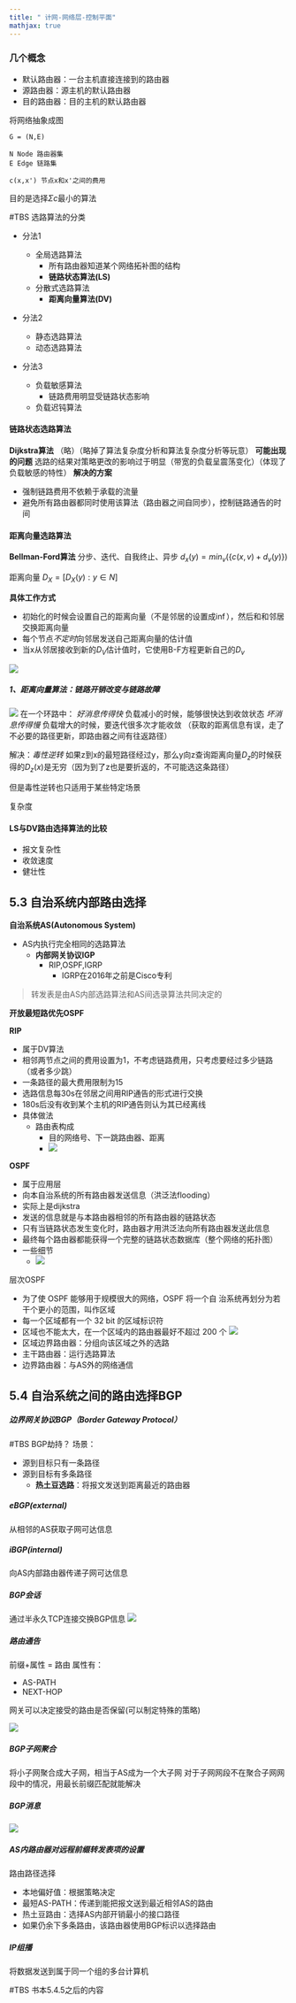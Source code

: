 ```yaml
---
title: " 计网-网络层-控制平面"
mathjax: true
---
```



### 几个概念
- 默认路由器：一台主机直接连接到的路由器
- 源路由器：源主机的默认路由器
- 目的路由器：目的主机的默认路由器

将网络抽象成图

```
G = (N,E)

N Node 路由器集
E Edge 链路集

c(x,x') 节点x和x'之间的费用
```

目的是选择$\Sigma c$最小的算法

#TBS 
选路算法的分类
- 分法1
	- 全局选路算法
		- 所有路由器知道某个网络拓补图的结构
		- **链路状态算法(LS)**
	- 分散式选路算法
		- **距离向量算法(DV)**

- 分法2
	- 静态选路算法
	- 动态选路算法
- 分法3
	- 负载敏感算法
		- 链路费用明显受链路状态影响
	- 负载迟钝算法


#### 链路状态选路算法
**Dijkstra算法**
（略）（略掉了算法复杂度分析和算法复杂度分析等玩意）
**可能出现的问题**
选路的结果对策略更改的影响过于明显（带宽的负载呈震荡变化）（体现了负载敏感的特性）
**解决的方案**
- 强制链路费用不依赖于承载的流量
- 避免所有路由器都同时使用该算法（路由器之间自同步），控制链路通告的时间

#### 距离向量选路算法
**Bellman-Ford算法**
分步、迭代、自我终止、异步
$d_x(y) = min_v(\{c(x,v) + d_v(y)\})$

距离向量
$D_X = [D_X(y):y\in N]$

**具体工作方式**
- 初始化的时候会设置自己的距离向量（不是邻居的设置成$\inf$），然后和和邻居交换距离向量
- 每个节点*不定时*向邻居发送自己距离向量的估计值
- 当x从邻居接收到新的$D_V$估计值时，它使用B-F方程更新自己的$D_v$ 

![](attachments/Pasted%20image%2020231107103209.png)

##### 1、距离向量算法：链路开销改变与链路故障
![](attachments/Pasted%20image%2020231107104338.png)
在一个环路中：
*好消息传得快*
负载减小的时候，能够很快达到收敛状态
*坏消息传得慢*
负载增大的时候，要迭代很多次才能收敛
（获取的距离信息有误，走了不必要的路径更新，即路由器之间有往返路径）

解决：*毒性逆转*
如果z到x的最短路径经过y，那么y向z查询距离向量$D_z$的时候获得的$D_z(x)$是无穷（因为到了z也是要折返的，不可能选这条路径）

但是毒性逆转也只适用于某些特定场景

复杂度


#### LS与DV路由选择算法的比较
- 报文复杂性
- 收敛速度
- 健壮性

## 5.3 自治系统内部路由选择
**自治系统AS(Autonomous System)**

- AS内执行完全相同的选路算法
	- **内部网关协议IGP**
		- RIP,OSPF,IGRP
			- IGRP在2016年之前是Cisco专利

>转发表是由AS内部选路算法和AS间选录算法共同决定的

**开放最短路优先OSPF**

**RIP**
- 属于DV算法
- 相邻两节点之间的费用设置为1，不考虑链路费用，只考虑要经过多少链路（或者多少跳）
- 一条路径的最大费用限制为15
- 选路信息每30s在邻居之间用RIP通告的形式进行交换
- 180s后没有收到某个主机的RIP通告则认为其已经离线
- 具体做法
	- 路由表构成
		- 目的网络号、下一跳路由器、距离
		- ![](attachments/Pasted%20image%2020231107111236.png)

**OSPF**
- 属于应用层
- 向本自治系统的所有路由器发送信息（洪泛法flooding）
- 实际上是dijkstra
- 发送的信息就是与本路由器相邻的所有路由器的链路状态
- 只有当链路状态发生变化时，路由器才用洪泛法向所有路由器发送此信息
- 最终每个路由器都能获得一个完整的链路状态数据库（整个网络的拓扑图）
- 一些细节
	- ![](attachments/Pasted%20image%2020231107112348.png)

层次OSPF
- 为了使 OSPF 能够用于规模很大的网络，OSPF 将一个自 治系统再划分为若干个更小的范围，叫作区域 
- 每一个区域都有一个 32 bit 的区域标识符 
- 区域也不能太大，在一个区域内的路由器最好不超过 200 个
![](attachments/Pasted%20image%2020231107112513.png)
- 区域边界路由器：分组向该区域之外的选路
- 主干路由器：运行选路算法
- 边界路由器：与AS外的网络通信

## 5.4 自治系统之间的路由选择BGP

##### **边界网关协议BGP（Border Gateway Protocol）**
#TBS  BGP劫持？
场景：
- 源到目标只有一条路径
- 源到目标有多条路径
	- **热土豆选路**：将报文发送到距离最近的路由器

##### **eBGP(external)**
从相邻的AS获取子网可达信息
##### **iBGP(internal)**
向AS内部路由器传递子网可达信息

##### **BGP会话**
通过半永久TCP连接交换BGP信息
![](attachments/Pasted%20image%2020231107112843.png)
##### **路由通告**
前缀+属性 = 路由
属性有：
- AS-PATH
- NEXT-HOP

网关可以决定接受的路由是否保留(可以制定特殊的策略)

![](attachments/Pasted%20image%2020231107113412.png)
##### **BGP子网聚合**
将小子网聚合成大子网，相当于AS成为一个大子网
对于子网网段不在聚合子网网段中的情况，用最长前缀匹配就能解决


##### **BGP消息**
![](attachments/Pasted%20image%2020231107114130.png)

##### AS内路由器对远程前缀转发表项的设置

路由路径选择
- 本地偏好值：根据策略决定
- 最短AS-PATH：传递到能把报文送到最近相邻AS的路由
- 热土豆路由：选择AS内部开销最小的接口路径
- 如果仍余下多条路由，该路由器使用BGP标识以选择路由



##### IP组播
将数据发送到属于同一个组的多台计算机

#TBS 书本5.4.5之后的内容

